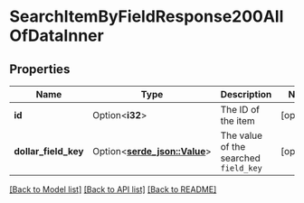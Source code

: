 # SearchItemByFieldResponse200AllOfDataInner

## Properties

Name | Type | Description | Notes
------------ | ------------- | ------------- | -------------
**id** | Option<**i32**> | The ID of the item | [optional]
**dollar_field_key** | Option<[**serde_json::Value**](.md)> | The value of the searched `field_key` | [optional]

[[Back to Model list]](../README.md#documentation-for-models) [[Back to API list]](../README.md#documentation-for-api-endpoints) [[Back to README]](../README.md)


